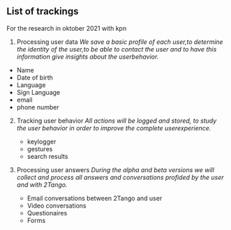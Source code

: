 ## List of trackings

For the research in oktober 2021 with kpn 

1. Processing user data
*We save a basic profile of each user,to determine the identity of the user,to be able to contact the user and to have this information give insights about the userbehavior.*
  - Name
  - Date of birth
  - Language
  - Sign Language
  - email
  - phone number
   

2. Tracking user behavior
*All actions will be logged and stored, to study the user behavior in order to improve the complete userexperience.*
	- keylogger
	- gestures
	- search results


3. Processing user answers
*During the alpha and beta versions we will collect and process all answers and conversations profided by the user and with 2Tango.*

	- Email conversations between 2Tango and user
	- Video conversations
	- Questionaires
	- Forms
    
